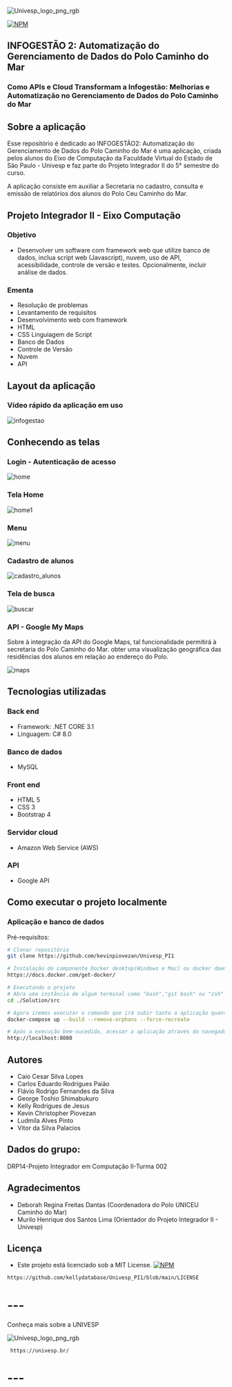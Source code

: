 
![Univesp_logo_png_rgb](https://github.com/user-attachments/assets/e473e15f-0937-4da0-b2e8-06d2bbf013e9)


[![NPM](https://img.shields.io/npm/l/react)](https://github.com/kellydatabase/Univesp_PI1/blob/main/LICENSE)

## INFOGESTÃO 2: Automatização do Gerenciamento de Dados do Polo Caminho do Mar

### Como APIs e Cloud Transformam a Infogestão: Melhorias e Automatização no Gerenciamento de Dados do Polo Caminho do Mar

## Sobre a aplicação
Esse repositório é dedicado ao INFOGESTÃO2: Automatização do Gerenciamento de Dados do Polo Caminho do Mar é uma aplicação, criada pelos alunos do Eixo de Computação da Faculdade Virtual do Estado de São Paulo - Univesp e faz parte do Projeto Integrador II do 5° semestre do curso.

A aplicação consiste em auxiliar a Secretaria no cadastro, consulta e emissão de relatórios dos alunos do Polo Ceu Caminho do Mar.

## Projeto Integrador II -  Eixo Computação
### Objetivo
- Desenvolver um software com framework web que utilize banco de dados, inclua script web (Javascript), nuvem, uso de API, acessibilidade, controle de versão e testes. Opcionalmente, incluir análise de dados.

### Ementa
- Resolução de problemas
- Levantamento de requisitos
- Desenvolvimento web com framework
- HTML
- CSS
  Linguiagem de Script
- Banco de Dados
- Controle de Versão
- Nuvem
- API


## Layout da aplicação

### Vídeo rápido da aplicação em uso
![infogestao](https://github.com/user-attachments/assets/bc347498-ed20-4f40-9e2e-f66bbdf1e8d7)


## Conhecendo as telas

### Login - Autenticação de acesso
![home](https://github.com/user-attachments/assets/5095a89e-2098-4a39-a851-4285ff447f51)

### Tela Home
![home1](https://github.com/user-attachments/assets/f2d59467-5690-45dc-b15c-c907c90725be)

### Menu
![menu](https://github.com/user-attachments/assets/34473b73-b2e2-4dd0-a47c-d5125e3b9b5b)

### Cadastro de alunos
![cadastro_alunos](https://github.com/user-attachments/assets/c404797b-2094-4fd6-9317-0e30c1480b50)

### Tela de busca
![buscar](https://github.com/user-attachments/assets/b7425c6d-8569-4f04-8857-eed145e3ef2a)

### API - Google My Maps
Sobre à integração da API do Google Maps, tal funcionalidade permitirá à secretaria do Polo Caminho do Mar. obter uma visualização geográfica das residências dos alunos em relação ao endereço do Polo. 

![maps](https://github.com/user-attachments/assets/09392888-57b2-4617-b057-1a2347c7228e)



## Tecnologias utilizadas
### Back end
- Framework: .NET CORE 3.1
- Linguagem: C# 8.0
  
### Banco de dados
- MySQL
  
### Front end
- HTML 5
- CSS 3
- Bootstrap 4

### Servidor cloud
- Amazon Web Service (AWS)
  
### API
- Google API

## Como executar o projeto localmente

### Aplicação e banco de dados 
Pré-requisitos:

```bash
# Clonar repositório
git clone https://github.com/kevinpiovezan/Univesp_PI1

# Instalação do componente Docker desktop(Windows e Mac) ou docker daemon e docker-compose(Linux):
https://docs.docker.com/get-docker/

# Executando o projeto
# Abra uma instância de algum terminal como "bash","git bash" ou "zsh" dentro da pasta onde foi clonada a aplicação, e navegue até a pasta "src" como no exemplo abaixo:
cd ./Solution/src

# Agora iremos executar o comando que irá subir tanto a aplicação quanto o banco de dados:
docker-compose up --build --remove-orphans --force-recreate

# Após a execução bem-sucedida, acessar a aplicação através do navegador de sua preferência utilizando o seguinte endereço:
http://localhost:8080
```

## Autores

- Caio Cesar Silva Lopes
- Carlos Eduardo Rodrigues Paião
- Flávio Rodrigo Fernandes da Silva
- George Toshio Shimabukuro
- Kelly Rodrigues de Jesus
- Kevin Christopher Piovezan
- Ludmila Alves Pinto
- Vitor da Silva Palacios

 ## Dados do grupo:
 DRP14-Projeto Integrador em Computação II-Turma 002

## Agradecimentos
- Deborah Regina Freitas Dantas (Coordenadora do Polo UNICEU Caminho do Mar)
- Murilo Henrique dos Santos Lima (Orientador do Projeto Integrador II - Univesp)

## Licença
- Este projeto está licenciado sob a MIT License. [![NPM](https://img.shields.io/npm/l/react)](https://github.com/kevinpiovezan/Univesp_PI1/blob/main/LICENSE) 
```bash
https://github.com/kellydatabase/Univesp_PI1/blob/main/LICENSE

```
# ---
Conheça mais sobre a UNIVESP

![Univesp_logo_png_rgb](https://github.com/user-attachments/assets/9999993f-8def-4415-90c4-a5d44ce51561)

     https://univesp.br/
# ---

